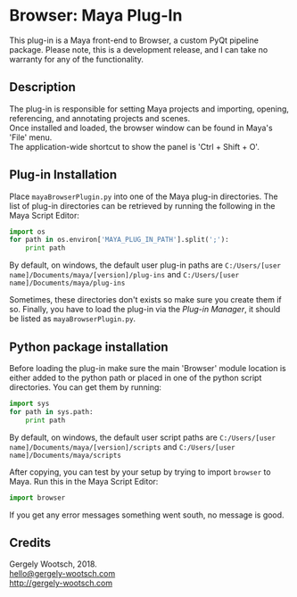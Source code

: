 # Browser: Maya Plug-In

This plug-in is a Maya front-end to Browser, a custom PyQt pipeline package.
Please note, this is a development release, and I can take no warranty for any of the functionality.

## Description
The plug-in is responsible for setting Maya projects and importing, opening, referencing,
and annotating projects and scenes.  
Once installed and loaded, the browser window can be found in Maya's 'File'
menu.  
The application-wide shortcut to show the panel is 'Ctrl + Shift + O'.

##  Plug-in Installation

Place `mayaBrowserPlugin.py` into one of the Maya plug-in directories.
The list of plug-in directories can be retrieved by running the following in
the Maya Script Editor:

```python
import os
for path in os.environ['MAYA_PLUG_IN_PATH'].split(';'):
    print path
```

By default, on windows, the default user plug-in paths are `C:/Users/[user name]/Documents/maya/[version]/plug-ins` and  `C:/Users/[user name]/Documents/maya/plug-ins`

Sometimes, these directories don't exists so make sure you create them if so.
Finally, you have to load the plug-in via the *Plug-in Manager*, it should be listed as `mayaBrowserPlugin.py`.

## Python package installation
Before loading the plug-in make sure the main 'Browser' module location is either added to the python path or placed in one of the python script directories. You can get them by running:

```python
import sys
for path in sys.path:
    print path
```

By default, on windows, the default user script paths are `C:/Users/[user name]/Documents/maya/[version]/scripts` and  `C:/Users/[user name]/Documents/maya/scripts`

After copying, you can test by your setup by trying to import `browser`
to Maya. Run this in the Maya Script Editor:

```python
import browser
```

If you get any error messages something went south, no message is good.

## Credits
Gergely Wootsch, 2018.  
hello@gergely-wootsch.com  
http://gergely-wootsch.com
